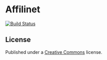 Affilinet
==========

[![Build Status](https://travis-ci.org/opahk/affilinet.png)](https://travis-ci.org/opahk/affilinet)

License
-------

Published under a [Creative Commons]("http://creativecommons.org/licenses/by-sa/3.0/") license.
